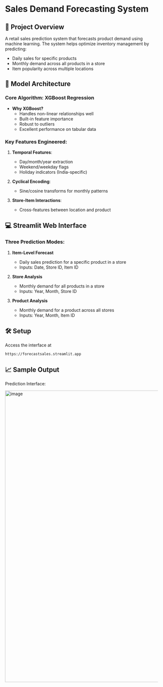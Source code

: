# Sales Demand Forecasting System

## 📌 Project Overview
A retail sales prediction system that forecasts product demand using machine learning. The system helps optimize inventory management by predicting:
- Daily sales for specific products
- Monthly demand across all products in a store
- Item popularity across multiple locations


## 🤖 Model Architecture
### Core Algorithm: XGBoost Regression
- **Why XGBoost?**
  - Handles non-linear relationships well
  - Built-in feature importance
  - Robust to outliers
  - Excellent performance on tabular data

### Key Features Engineered:
1. **Temporal Features**:
   - Day/month/year extraction
   - Weekend/weekday flags
   - Holiday indicators (India-specific)
   
2. **Cyclical Encoding**:
   - Sine/cosine transforms for monthly patterns

3. **Store-Item Interactions**:
   - Cross-features between location and product

## 💻 Streamlit Web Interface
### Three Prediction Modes:
1. **Item-Level Forecast**
   - Daily sales prediction for a specific product in a store
   - Inputs: Date, Store ID, Item ID

2. **Store Analysis**
   - Monthly demand for all products in a store
   - Inputs: Year, Month, Store ID

3. **Product Analysis**  
   - Monthly demand for a product across all stores
   - Inputs: Year, Month, Item ID


## 🛠️ Setup 
Access the interface at 
```
https://forecastsales.streamlit.app
```

   

## 📈 Sample Output
Prediction Interface:

<img width="959" alt="image" src="https://github.com/user-attachments/assets/05389cf1-0213-4a3e-8f7f-71eac7c8b74a" />




